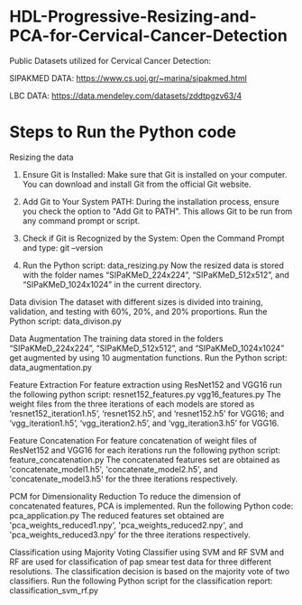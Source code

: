 # HDL-Progressive-Resizing-and-PCA-for-Cervical-Cancer-Detection

Public Datasets utilized for Cervical Cancer Detection:

SIPAKMED DATA: https://www.cs.uoi.gr/~marina/sipakmed.html 

LBC DATA: https://data.mendeley.com/datasets/zddtpgzv63/4

# Steps to Run the Python code

Resizing the data
1. Ensure Git is Installed:
Make sure that Git is installed on your computer. You can download and install Git from the official Git website.

2. Add Git to Your System PATH:
During the installation process, ensure you check the option to "Add Git to PATH". This allows Git to be run from any command prompt or script.

3. Check if Git is Recognized by the System:
Open the Command Prompt and type:
git –version

4. Run the Python script:
data_resizing.py
Now the resized data is stored with the folder names “SIPaKMeD_224x224”, “SIPaKMeD_512x512”, and “SIPaKMeD_1024x1024” in the current directory.

Data division
The dataset with different sizes is divided into training, validation, and testing with 60%, 20%, and 20% proportions.
Run the Python script:
data_divison.py

Data Augmentation
The training data stored in the folders “SIPaKMeD_224x224”, “SIPaKMeD_512x512”, and “SIPaKMeD_1024x1024” get augmented by using 10 augmentation functions.
Run the Python script:
data_augmentation.py

Feature Extraction
For feature extraction using ResNet152 and VGG16 run the following python script:
resnet152_features.py
vgg16_features.py
The weight files from the three iterations of each models are stored as ‘resnet152_iteration1.h5’, ‘resnet152.h5’, and ‘resnet152.h5’ for VGG16; and ‘vgg_iteration1.h5’, ‘vgg_iteration2.h5’, and ‘vgg_iteration3.h5’ for VGG16.

Feature Concatenation
For feature concatenation of weight files of ResNet152 and VGG16 for each iterations run the following python script: 
feature_concatenation.py
The concatenated features set are obtained as 'concatenate_model1.h5', 'concatenate_model2.h5', and 'concatenate_model3.h5' for the three iterations respectively.

PCM for Dimensionality Reduction
To reduce the dimension of concatenated features, PCA is implemented. Run the following Python code:
pca_application.py
The reduced features set obtained are 'pca_weights_reduced1.npy', 'pca_weights_reduced2.npy', and 'pca_weights_reduced3.npy' for the three iterations respectively.

Classification using Majority Voting Classifier using SVM and RF
SVM and RF are used for classification of pap smear test data for three different resolutions. The classification decision is based on the majority vote of two classifiers. 
Run the following Python script for the classification report:
classification_svm_rf.py

